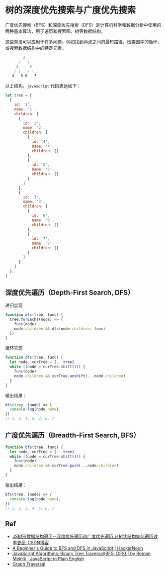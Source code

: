 # 树的深度优先搜索与广度优先搜索

<!--
 * @Author: rich1e
 * @Date: 2024-09-26 11:36:32
 * @LastEditors: rich1e
 * @LastEditTime: 2024-09-26 14:57:47
-->

广度优先搜索（BFS）和深度优先搜索（DFS）是计算机科学和数据分析中使用的两种基本算法，用于遍历和搜索图、树等数据结构。

这些算法可以应用于许多问题，例如找到两点之间的最短路径，检查图中的循环，或搜索数据结构中的特定元素。

```md
        1
      /   \
     2     3
    / \   / \
   4   5 6   7
```
以上结构，`javascript` 代码表达如下：

```js
let tree = [
  {
    id: '1',
    name: '1',
    children: [
      {
        id: '2',
        name: '2',
        children: [
          {
            id: '4',
            name: '4',
            children: []
          },
          {
            id: '5',
            name: '5',
            children: []
          }
        ]
      },
      {
        id: '3',
        name: '3',
        children: [
          {
            id: '6',
            name: '6',
            children: []
          },
          {
            id: '7',
            name: '7',
            children: []
          }
        ]
      }
    ]
  },
]
```

## 深度优先遍历（Depth-First Search, DFS）

递归实现

```js
function dfs(tree, func) {
  tree.forEach((node) => {
    func(node)
    node.children && dfs(node.children, func)
  })
}
```

循环实现

```js
function dfs(tree, func) {
  let node, curTree = [...tree]
  while ((node = curTree.shift())) {
    func(node)
    node.children && curTree.unshift(...node.children)
  }
}
```

输出结果：

```js
dfs(tree, (node) => {
  console.log(node.name);
})
// 1, 2, 4, 5, 3, 6, 7
```


## 广度优先遍历（Breadth-First Search, BFS）

```js
function bfs(tree, func) {
  let node, curTree = [...tree]
  while ((node = curTree.shift())) {
    func(node)
    node.children && curTree.push(...node.children)
  }
}
```

输出结果：

```js
bfs(tree, (node) => {
  console.log(node.name);
})
// 1, 2, 3, 4, 5, 6, 7
```

## Ref

- [JS树形数据结构遍历--深度优先遍历和广度优先遍历_js树状结构如何遍历效率更高-CSDN博客](https://blog.csdn.net/w544924116/article/details/119712713)
- [A Beginner's Guide to BFS and DFS in JavaScript | HackerNoon](https://hackernoon.com/a-beginners-guide-to-bfs-and-dfs-in-javascript)
- [JavaScript Algorithms: Binary Tree Traversal(BFS, DFS) | by Roman Melnik | JavaScript in Plain English](https://javascript.plainenglish.io/javascript-algorithms-binary-tree-traversal-bfs-dfs-dc9801cba8cb)
- [Graph Traversal](https://fireship.io/courses/javascript/interview-graphs/)


